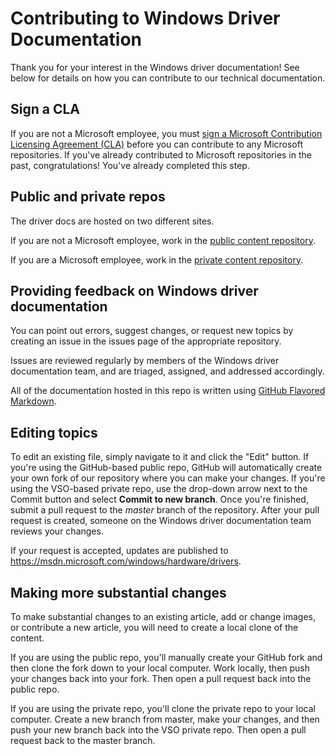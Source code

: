 # Contributing to Windows Driver Documentation

Thank you for your interest in the Windows driver documentation! 
See below for details on how you can contribute to our technical documentation.

## Sign a CLA

If you are not a Microsoft employee, you must [sign a Microsoft Contribution Licensing Agreement (CLA)](https://cla.microsoft.com/) before you can contribute to any Microsoft repositories. 
If you've already contributed to Microsoft repositories in the past, congratulations! 
You've already completed this step.

## Public and private repos

The driver docs are hosted on two different sites.

If you are not a Microsoft employee, work in the [public content repository](https://github.com/Microsoft/windows-driver-docs).

If you are a Microsoft employee, work in the [private content repository](https://cpubwin.visualstudio.com/drivers/_git/drivers).  

## Providing feedback on Windows driver documentation

You can point out errors, suggest changes, or request new topics by creating an issue in the issues page of the appropriate repository.

Issues are reviewed regularly by members of the Windows driver documentation team, and are triaged, assigned, and addressed accordingly.

All of the documentation hosted in this repo is written using [GitHub Flavored Markdown](https://help.github.com/articles/github-flavored-markdown/).

## Editing topics

To edit an existing file, simply navigate to it and click the "Edit" button. 
If you're using the GitHub-based public repo, GitHub will automatically create your own fork of our repository where you can make your changes. 
If you're using the VSO-based private repo, use the drop-down arrow next to the Commit button and select **Commit to new branch**.
Once you're finished, submit a pull request to the *master* branch of the repository. 
After your pull request is created, someone on the Windows driver documentation team reviews your changes.

If your request is accepted, updates are published to https://msdn.microsoft.com/windows/hardware/drivers.

## Making more substantial changes

To make substantial changes to an existing article, add or change images, or contribute a new article, you will need to create a local clone of the content.

If you are using the public repo, you'll manually create your GitHub fork and then clone the fork down to your local computer.  Work locally, then push your changes back into your fork.  Then open a pull request back into the public repo.

If you are using the private repo, you'll clone the private repo to your local computer.  Create a new branch from master, make your changes, and then push your new branch back into the VSO private repo.  Then open a pull request back to the master branch.
